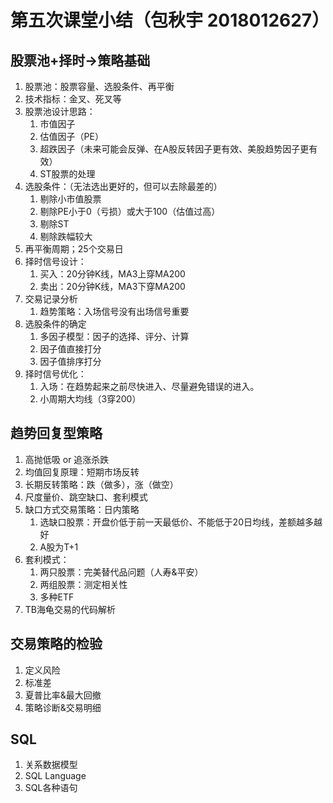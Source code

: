 # 第五次课堂小结（包秋宇 2018012627）
## 股票池+择时->策略基础
1. 股票池：股票容量、选股条件、再平衡
2. 技术指标：金叉、死叉等
3. 股票池设计思路：
   1. 市值因子
   2. 估值因子（PE）
   3. 超跌因子（未来可能会反弹、在A股反转因子更有效、美股趋势因子更有效）
   4. ST股票的处理
4. 选股条件：（无法选出更好的，但可以去除最差的）
   1. 剔除小市值股票
   2. 剔除PE小于0（亏损）或大于100（估值过高）
   3. 剔除ST
   4. 剔除跌幅较大
5. 再平衡周期；25个交易日
6. 择时信号设计：
   1. 买入：20分钟K线，MA3上穿MA200
   2. 卖出：20分钟K线，MA3下穿MA200
7. 交易记录分析
   1. 趋势策略：入场信号没有出场信号重要
8. 选股条件的确定
   1. 多因子模型：因子的选择、评分、计算
   2. 因子值直接打分
   3. 因子值排序打分
9. 择时信号优化：
   1. 入场：在趋势起来之前尽快进入、尽量避免错误的进入。
   2. 小周期大均线（3穿200）
   
## 趋势回复型策略
1. 高抛低吸 or 追涨杀跌
2. 均值回复原理：短期市场反转
3. 长期反转策略：跌（做多），涨（做空）
4. 尺度量价、跳空缺口、套利模式
5. 缺口方式交易策略：日内策略
   1. 选缺口股票：开盘价低于前一天最低价、不能低于20日均线，差额越多越好
   2. A股为T+1
6. 套利模式：
   1. 两只股票：完美替代品问题（人寿&平安）
   2. 两组股票：测定相关性
   3. 多种ETF
7. TB海龟交易的代码解析

## 交易策略的检验
1. 定义风险
2. 标准差
3. 夏普比率&最大回撤
4. 策略诊断&交易明细

## SQL
1. 关系数据模型
2. SQL Language
3. SQL各种语句


   
